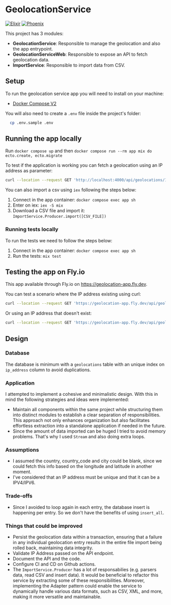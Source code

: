 <!-- Improved compatibility of back to top link: See: https://github.com/othneildrew/Best-README-Template/pull/73 -->
<a name="readme-top"></a>

<!-- PROJECT SHIELDS -->
<!--
*** I'm using markdown "reference style" links for readability.
*** Reference links are enclosed in brackets [ ] instead of parentheses ( ).
*** See the bottom of this document for the declaration of the reference variables
*** for contributors-url, forks-url, etc. This is an optional, concise syntax you may use.
*** https://www.markdownguide.org/basic-syntax/#reference-style-links
-->
# GeolocationService
[![Elixir][Elixir-icon]][Elixir-url]
[![Phoenix][Phoenix-icon]][Phoenix-url]

This project has 3 modules:

* **GeolocationService**: Responsible to manage the geolocation and also the app entrypoint.
* **GeolocationServiceWeb**: Responsible to expose an API to fetch geolocation data.
* **ImportService**: Responsible to import data from CSV.

## Setup

To run the geolocation service app you will need to install on your machine:
  * [Docker Compose V2](https://docs.docker.com/compose/install/)

You will also need to create a `.env` file inside the project's folder:

```bash
  cp .env.sample .env
```

## Running the app locally

Run `docker compose up` and then `docker compose run --rm app mix do ecto.create, ecto.migrate`

To test if the application is working you can fetch a geolocation using an IP address as parameter:

```sh
curl --location --request GET 'http://localhost:4000/api/geolocations/192.168.0.1'
```

You can also import a csv using `iex` following the steps below:

1. Connect in the app container: `docker compose exec app sh`
2. Enter on iex: `iex -S mix`
3. Download a CSV file and import it: `ImportService.Producer.import([CSV_FILE])`


### Running tests locally

To run the tests we need to follow the steps below:

1. Connect in the app container: `docker compose exec app sh`
2. Run the tests: `mix test`

## Testing the app on Fly.io

This app available through Fly.io on https://geolocation-app.fly.dev.

You can test a scenario where the IP address existing using curl:

```sh
curl --location --request GET 'https://geolocation-app.fly.dev/api/geolocations/171.129.232.20'
```

Or using an IP address that doesn't exist:

```sh
curl --location --request GET 'https://geolocation-app.fly.dev/api/geolocations/192.168.0.1'
```

## Design

### Database

The database is minimum with a `geolocations` table with an unique index on `ip_address` column to avoid duplications.

### Application

I attempted to implement a cohesive and minimalistic design. With this in mind the following strategies and ideas were implemented:

* Maintain all components within the same project while structuring them into distinct modules to establish a clear separation of responsibilities. This approach not only enhances organization but also facilitates effortless extraction into a standalone application if needed in the future.
* Since the amount of data imported can be huged I tried to avoid memory problems. That's why I used `Stream` and also doing extra loops.

### Assumptions

* I assumed the country, country_code and city could be blank, since we could fetch this info based on the longitude and latitude in another moment.
* I've considered that an IP address must be unique and that it can be a IPV4/IPV6.

### Trade-offs

* Since I avoided to loop again in each entry, the database insert is happening per entry. So we don't have the benefits of using `insert_all`.

### Things that could be improved

* Persist the geolocation data within a transaction, ensuring that a failure in any individual geolocation entry results in the entire file import being rolled back, maintaining data integrity.
* Validate IP Address passed on the API endpoint.
* Document the API and the code.
* Configure CI and CD on Github actions.
* The `ImportService.Producer` has a lot of responsabilies (e.g. parsers data, read CSV and insert data). It would be beneficial to refactor this service by extracting some of these responsibilities. Moreover, implementing the Adapter pattern could enable the service to dynamically handle various data formats, such as CSV, XML, and more, making it more versatile and maintainable.

<!-- MARKDOWN LINKS & IMAGES -->
<!-- https://www.markdownguide.org/basic-syntax/#reference-style-links -->
[Elixir-icon]: https://img.shields.io/badge/elixir-663399?style=for-the-badge&logo=elixir&logoColor=white
[Elixir-url]: https://elixir-lang.org
[Phoenix-icon]: https://img.shields.io/badge/phoenix-FF6D31?style=for-the-badge&logo=phoenix&logoColor=white
[Phoenix-url]: https://phoenixframework.org